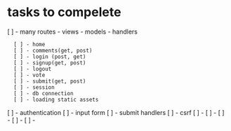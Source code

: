 # tasks to compelete

[ ] - many routes - views - models - handlers

      [ ] - home
      [ ] - comments(get, post)
      [ ] - login (post, get)
      [ ] - signup(get, post)
      [ ] - logout
      [ ] - vote
      [ ] - submit(get, post)
      [ ] - session
      [ ] - db connection
      [ ] - loading static assets

[ ] - authentication
[ ] - input form
[ ] - submit handlers
[ ] - csrf
[ ] -
[ ] -
[ ] -
[ ] -
[ ] -
